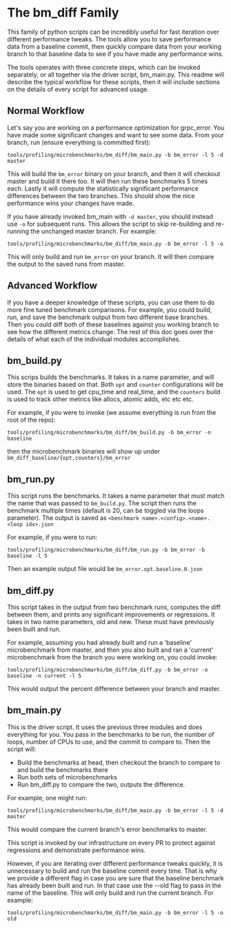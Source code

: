 The bm_diff Family
====

This family of python scripts can be incredibly useful for fast iteration over
different performance tweaks. The tools allow you to save performance data from
a baseline commit, then quickly compare data from your working branch to that
baseline data to see if you have made any performance wins.

The tools operates with three concrete steps, which can be invoked separately,
or all together via the driver script, bm_main.py. This readme will describe 
the typical workflow for these scripts, then it will include sections on the
details of every script for advanced usage.

## Normal Workflow

Let's say you are working on a performance optimization for grpc_error. You have
made some significant changes and want to see some data. From your branch, run
(ensure everything is committed first):

`tools/profiling/microbenchmarks/bm_diff/bm_main.py -b bm_error -l 5 -d master`

This will build the `bm_error` binary on your branch, and then it will checkout 
master and build it there too. It will then run these benchmarks 5 times each. 
Lastly it will compute the statistically significant performance differences 
between the two branches. This should show the nice performance wins your 
changes have made.

If you have already invoked bm_main with `-d master`, you should instead use 
`-o` for subsequent runs. This allows the script to skip re-building and 
re-running the unchanged master branch. For example:

`tools/profiling/microbenchmarks/bm_diff/bm_main.py -b bm_error -l 5 -o`

This will only build and run `bm_error` on your branch. It will then compare
the output to the saved runs from master.

## Advanced Workflow

If you have a deeper knowledge of these scripts, you can use them to do more
fine tuned benchmark comparisons. For example, you could build, run, and save
the benchmark output from two different base branches. Then you could diff both
of these baselines against you working branch to see how the different metrics
change. The rest of this doc goes over the details of what each of the
individual modules accomplishes.

## bm_build.py

This scrips builds the benchmarks. It takes in a name parameter, and will
store the binaries based on that. Both `opt` and `counter` configurations
will be used. The `opt` is used to get cpu_time and real_time, and the
`counters` build is used to track other metrics like allocs, atomic adds,
etc etc etc.

For example, if you were to invoke (we assume everything is run from the 
root of the repo):

`tools/profiling/microbenchmarks/bm_diff/bm_build.py -b bm_error -n baseline`

then the microbenchmark binaries will show up under 
`bm_diff_baseline/{opt,counters}/bm_error`

## bm_run.py

This script runs the benchmarks. It takes a name parameter that must match the
name that was passed to `bm_build.py`. The script then runs the benchmark
multiple times (default is 20, can be toggled via the loops parameter). The
output is saved as `<benchmark name>.<config>.<name>.<loop idx>.json`

For example, if you were to run:

`tools/profiling/microbenchmarks/bm_diff/bm_run.py -b bm_error -b baseline -l 5`

Then an example output file would be `bm_error.opt.baseline.0.json`

## bm_diff.py

This script takes in the output from two benchmark runs, computes the diff
between them, and prints any significant improvements or regressions. It takes
in two name parameters, old and new. These must have previously been built and
run.

For example, assuming you had already built and run a 'baseline' microbenchmark
from master, and then you also built and ran a 'current' microbenchmark from
the branch you were working on, you could invoke:

`tools/profiling/microbenchmarks/bm_diff/bm_diff.py -b bm_error -o baseline -n current -l 5`

This would output the percent difference between your branch and master.

## bm_main.py

This is the driver script. It uses the previous three modules and does
everything for you. You pass in the benchmarks to be run, the number of loops,
number of CPUs to use, and the commit to compare to. Then the script will:
* Build the benchmarks at head, then checkout the branch to compare to and
  build the benchmarks there
* Run both sets of microbenchmarks
* Run bm_diff.py to compare the two, outputs the difference.

For example, one might run:

`tools/profiling/microbenchmarks/bm_diff/bm_main.py -b bm_error -l 5 -d master`

This would compare the current branch's error benchmarks to master.

This script is invoked by our infrastructure on every PR to protect against
regressions and demonstrate performance wins.

However, if you are iterating over different performance tweaks quickly, it is
unnecessary to build and run the baseline commit every time. That is why we
provide a different flag in case you are sure that the baseline benchmark has
already been built and run. In that case use the --old flag to pass in the name
of the baseline. This will only build and run the current branch. For example:

`tools/profiling/microbenchmarks/bm_diff/bm_main.py -b bm_error -l 5 -o old`

